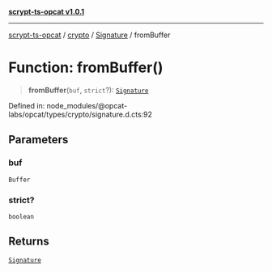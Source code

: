 [**scrypt-ts-opcat v1.0.1**](../../../../../README.md)

***

[scrypt-ts-opcat](../../../../../README.md) / [crypto](../../../README.md) / [Signature](../README.md) / fromBuffer

# Function: fromBuffer()

> **fromBuffer**(`buf`, `strict`?): [`Signature`](../../../classes/Signature.md)

Defined in: node\_modules/@opcat-labs/opcat/types/crypto/signature.d.cts:92

## Parameters

### buf

`Buffer`

### strict?

`boolean`

## Returns

[`Signature`](../../../classes/Signature.md)
